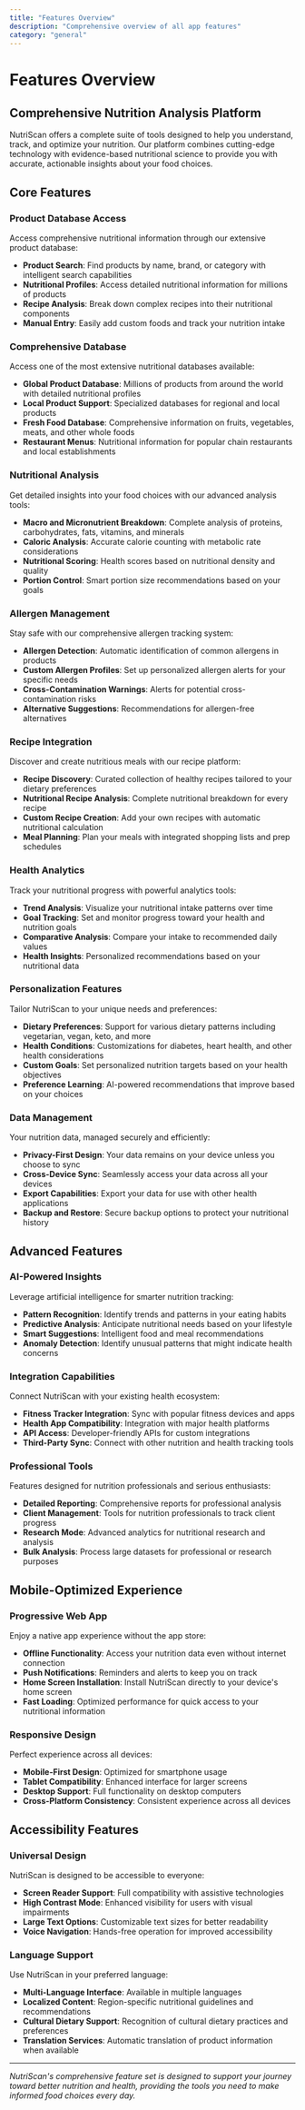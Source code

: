 ```yaml
---
title: "Features Overview"
description: "Comprehensive overview of all app features"
category: "general"
---
```


# Features Overview

## Comprehensive Nutrition Analysis Platform

NutriScan offers a complete suite of tools designed to help you understand, track, and optimize your nutrition. Our platform combines cutting-edge technology with evidence-based nutritional science to provide you with accurate, actionable insights about your food choices.

## Core Features

### Product Database Access
Access comprehensive nutritional information through our extensive product database:

- **Product Search**: Find products by name, brand, or category with intelligent search capabilities
- **Nutritional Profiles**: Access detailed nutritional information for millions of products
- **Recipe Analysis**: Break down complex recipes into their nutritional components
- **Manual Entry**: Easily add custom foods and track your nutrition intake

### Comprehensive Database
Access one of the most extensive nutritional databases available:

- **Global Product Database**: Millions of products from around the world with detailed nutritional profiles
- **Local Product Support**: Specialized databases for regional and local products
- **Fresh Food Database**: Comprehensive information on fruits, vegetables, meats, and other whole foods
- **Restaurant Menus**: Nutritional information for popular chain restaurants and local establishments

### Nutritional Analysis
Get detailed insights into your food choices with our advanced analysis tools:

- **Macro and Micronutrient Breakdown**: Complete analysis of proteins, carbohydrates, fats, vitamins, and minerals
- **Caloric Analysis**: Accurate calorie counting with metabolic rate considerations
- **Nutritional Scoring**: Health scores based on nutritional density and quality
- **Portion Control**: Smart portion size recommendations based on your goals

### Allergen Management
Stay safe with our comprehensive allergen tracking system:

- **Allergen Detection**: Automatic identification of common allergens in products
- **Custom Allergen Profiles**: Set up personalized allergen alerts for your specific needs
- **Cross-Contamination Warnings**: Alerts for potential cross-contamination risks
- **Alternative Suggestions**: Recommendations for allergen-free alternatives

### Recipe Integration
Discover and create nutritious meals with our recipe platform:

- **Recipe Discovery**: Curated collection of healthy recipes tailored to your dietary preferences
- **Nutritional Recipe Analysis**: Complete nutritional breakdown for every recipe
- **Custom Recipe Creation**: Add your own recipes with automatic nutritional calculation
- **Meal Planning**: Plan your meals with integrated shopping lists and prep schedules

### Health Analytics
Track your nutritional progress with powerful analytics tools:

- **Trend Analysis**: Visualize your nutritional intake patterns over time
- **Goal Tracking**: Set and monitor progress toward your health and nutrition goals
- **Comparative Analysis**: Compare your intake to recommended daily values
- **Health Insights**: Personalized recommendations based on your nutritional data

### Personalization Features
Tailor NutriScan to your unique needs and preferences:

- **Dietary Preferences**: Support for various dietary patterns including vegetarian, vegan, keto, and more
- **Health Conditions**: Customizations for diabetes, heart health, and other health considerations
- **Custom Goals**: Set personalized nutrition targets based on your health objectives
- **Preference Learning**: AI-powered recommendations that improve based on your choices

### Data Management
Your nutrition data, managed securely and efficiently:

- **Privacy-First Design**: Your data remains on your device unless you choose to sync
- **Cross-Device Sync**: Seamlessly access your data across all your devices
- **Export Capabilities**: Export your data for use with other health applications
- **Backup and Restore**: Secure backup options to protect your nutritional history

## Advanced Features

### AI-Powered Insights
Leverage artificial intelligence for smarter nutrition tracking:

- **Pattern Recognition**: Identify trends and patterns in your eating habits
- **Predictive Analysis**: Anticipate nutritional needs based on your lifestyle
- **Smart Suggestions**: Intelligent food and meal recommendations
- **Anomaly Detection**: Identify unusual patterns that might indicate health concerns

### Integration Capabilities
Connect NutriScan with your existing health ecosystem:

- **Fitness Tracker Integration**: Sync with popular fitness devices and apps
- **Health App Compatibility**: Integration with major health platforms
- **API Access**: Developer-friendly APIs for custom integrations
- **Third-Party Sync**: Connect with other nutrition and health tracking tools

### Professional Tools
Features designed for nutrition professionals and serious enthusiasts:

- **Detailed Reporting**: Comprehensive reports for professional analysis
- **Client Management**: Tools for nutrition professionals to track client progress
- **Research Mode**: Advanced analytics for nutritional research and analysis
- **Bulk Analysis**: Process large datasets for professional or research purposes

## Mobile-Optimized Experience

### Progressive Web App
Enjoy a native app experience without the app store:

- **Offline Functionality**: Access your nutrition data even without internet connection
- **Push Notifications**: Reminders and alerts to keep you on track
- **Home Screen Installation**: Install NutriScan directly to your device's home screen
- **Fast Loading**: Optimized performance for quick access to your nutritional information

### Responsive Design
Perfect experience across all devices:

- **Mobile-First Design**: Optimized for smartphone usage
- **Tablet Compatibility**: Enhanced interface for larger screens
- **Desktop Support**: Full functionality on desktop computers
- **Cross-Platform Consistency**: Consistent experience across all devices

## Accessibility Features

### Universal Design
NutriScan is designed to be accessible to everyone:

- **Screen Reader Support**: Full compatibility with assistive technologies
- **High Contrast Mode**: Enhanced visibility for users with visual impairments
- **Large Text Options**: Customizable text sizes for better readability
- **Voice Navigation**: Hands-free operation for improved accessibility

### Language Support
Use NutriScan in your preferred language:

- **Multi-Language Interface**: Available in multiple languages
- **Localized Content**: Region-specific nutritional guidelines and recommendations
- **Cultural Dietary Support**: Recognition of cultural dietary practices and preferences
- **Translation Services**: Automatic translation of product information when available

---

*NutriScan's comprehensive feature set is designed to support your journey toward better nutrition and health, providing the tools you need to make informed food choices every day.*